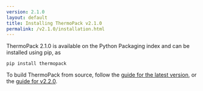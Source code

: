 ```yaml
---
version: 2.1.0
layout: default
title: Installing ThermoPack v2.1.0
permalink: /v2.1.0/installation.html
---
```


ThermoPack 2.1.0 is available on the Python Packaging index and can be installed using pip, as
```
pip install thermopack
```

To build ThermoPack from source, follow the [guide for the latest version](/thermopack/vcurrent/source_build.html), 
or the [guide for v2.2.0](/thermopack/v2.2.0/source_build.html).